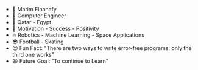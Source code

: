 - 👋 Marim Elhanafy
- 👀 Computer Engineer
- 📍 Qatar - Egypt
- 🌱 Motivation - Success - Positivity
- 🔥 Robotics - Machine Learning - Space Applications
- 😎 Football - Skating
- 😉 Fun Fact: "There are two ways to write error-free programs; only the third one works"
- 😆 Future Goal: "To continue to Learn"

<!---
marimelhanafy/marimelhanafy is a ✨ special ✨ repository because its `README.md` (this file) appears on your GitHub profile.
You can click the Preview link to take a look at your changes.
--->
